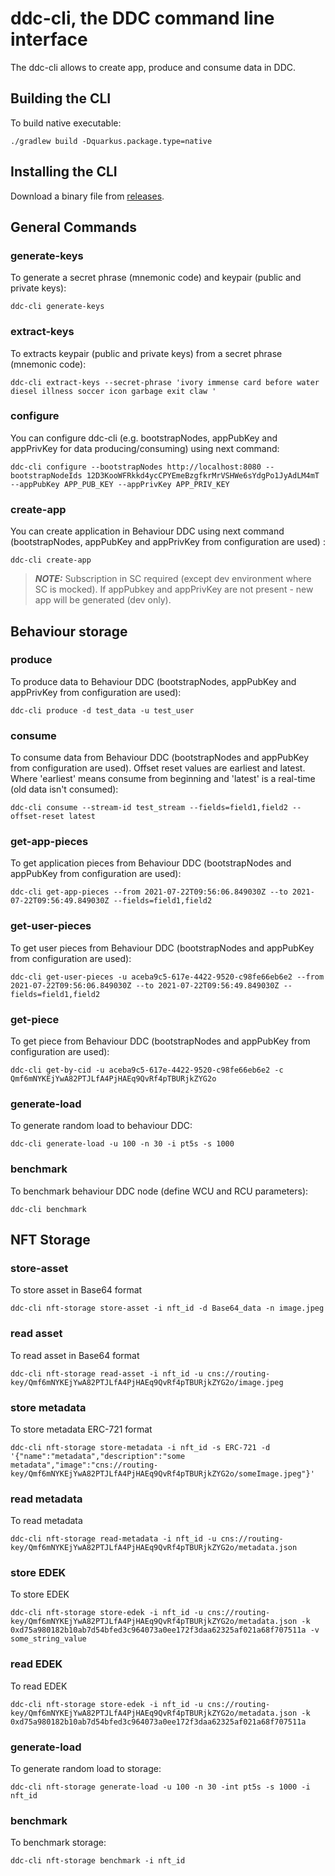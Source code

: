 # ddc-cli, the DDC command line interface

The ddc-cli allows to create app, produce and consume data in DDC.

## Building the CLI

To build native executable:

```
./gradlew build -Dquarkus.package.type=native 
```

## Installing the CLI

Download a binary file from [releases](https://github.com/Cerebellum-Network/ddc-cli/releases).

##  General Commands

### generate-keys

To generate a secret phrase (mnemonic code) and keypair (public and private keys):

```shell script
ddc-cli generate-keys
```

### extract-keys

To extracts keypair (public and private keys) from a secret phrase (mnemonic code):

```shell script
ddc-cli extract-keys --secret-phrase 'ivory immense card before water diesel illness soccer icon garbage exit claw '
```

### configure

You can configure ddc-cli (e.g. bootstrapNodes, appPubKey and appPrivKey for data producing/consuming) using next
command:

```shell script
ddc-cli configure --bootstrapNodes http://localhost:8080 --bootstrapNodeIds 12D3KooWFRkkd4ycCPYEmeBzgfkrMrVSHWe6sYdgPo1JyAdLM4mT --appPubKey APP_PUB_KEY --appPrivKey APP_PRIV_KEY
```

### create-app

You can create application in Behaviour DDC using next command (bootstrapNodes, appPubKey and appPrivKey from configuration are used) :

```shell script
ddc-cli create-app
```

> **_NOTE:_**  Subscription in SC required (except dev environment where SC is mocked). If appPubkey and appPrivKey are not present - new app will be generated (dev only).

## Behaviour storage

### produce

To produce data to Behaviour DDC (bootstrapNodes, appPubKey and appPrivKey from configuration are used):

```shell script
ddc-cli produce -d test_data -u test_user
```

### consume

To consume data from Behaviour DDC (bootstrapNodes and appPubKey from configuration are used). Offset reset values are earliest and latest. Where 'earliest' means consume from beginning and 'latest' is a real-time (old data isn't consumed):

```shell script
ddc-cli consume --stream-id test_stream --fields=field1,field2 --offset-reset latest
```

### get-app-pieces

To get application pieces from Behaviour DDC (bootstrapNodes and appPubKey from configuration are used):

```shell script
ddc-cli get-app-pieces --from 2021-07-22T09:56:06.849030Z --to 2021-07-22T09:56:49.849030Z --fields=field1,field2
```

### get-user-pieces

To get user pieces from Behaviour DDC (bootstrapNodes and appPubKey from configuration are used):

```shell script
ddc-cli get-user-pieces -u aceba9c5-617e-4422-9520-c98fe66eb6e2 --from 2021-07-22T09:56:06.849030Z --to 2021-07-22T09:56:49.849030Z --fields=field1,field2
```

### get-piece

To get piece from Behaviour DDC (bootstrapNodes and appPubKey from configuration are used):

```shell script
ddc-cli get-by-cid -u aceba9c5-617e-4422-9520-c98fe66eb6e2 -c Qmf6mNYKEjYwA82PTJLfA4PjHAEq9QvRf4pTBURjkZYG2o
```

### generate-load

To generate random load to behaviour DDC:

```shell script
ddc-cli generate-load -u 100 -n 30 -i pt5s -s 1000
```

### benchmark

To benchmark behaviour DDC node (define WCU and RCU parameters):

```shell script
ddc-cli benchmark
```

## NFT Storage

### store-asset

To store asset in Base64 format

```shell script
ddc-cli nft-storage store-asset -i nft_id -d Base64_data -n image.jpeg
```

### read asset

To read asset  in Base64 format

```shell script
ddc-cli nft-storage read-asset -i nft_id -u cns://routing-key/Qmf6mNYKEjYwA82PTJLfA4PjHAEq9QvRf4pTBURjkZYG2o/image.jpeg
```

### store metadata

To store metadata ERC-721 format

```shell script
ddc-cli nft-storage store-metadata -i nft_id -s ERC-721 -d '{"name":"metadata","description":"some metadata","image":"cns://routing-key/Qmf6mNYKEjYwA82PTJLfA4PjHAEq9QvRf4pTBURjkZYG2o/someImage.jpeg"}'
```

### read metadata

To read metadata

```shell script
ddc-cli nft-storage read-metadata -i nft_id -u cns://routing-key/Qmf6mNYKEjYwA82PTJLfA4PjHAEq9QvRf4pTBURjkZYG2o/metadata.json
```

### store EDEK

To store EDEK

```shell script
ddc-cli nft-storage store-edek -i nft_id -u cns://routing-key/Qmf6mNYKEjYwA82PTJLfA4PjHAEq9QvRf4pTBURjkZYG2o/metadata.json -k 0xd75a980182b10ab7d54bfed3c964073a0ee172f3daa62325af021a68f707511a -v some_string_value
```

### read EDEK

To read EDEK

```shell script
ddc-cli nft-storage store-edek -i nft_id -u cns://routing-key/Qmf6mNYKEjYwA82PTJLfA4PjHAEq9QvRf4pTBURjkZYG2o/metadata.json -k 0xd75a980182b10ab7d54bfed3c964073a0ee172f3daa62325af021a68f707511a
```

### generate-load

To generate random load to storage:

```shell script
ddc-cli nft-storage generate-load -u 100 -n 30 -int pt5s -s 1000 -i nft_id
```

### benchmark

To benchmark storage:

```shell script
ddc-cli nft-storage benchmark -i nft_id
```